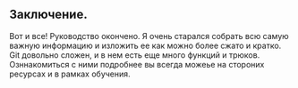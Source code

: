 **Заключение.**
---
Вот и все! Руководство окончено. Я очень старался собрать всю самую важную информацию и изложить ее как можно более сжато и кратко.
Git довольно сложен, и в нем есть еще много функций и трюков. Озннакомиться с ними подробнее вы всегда можеье на стороних ресурсах и в рамках обучения.